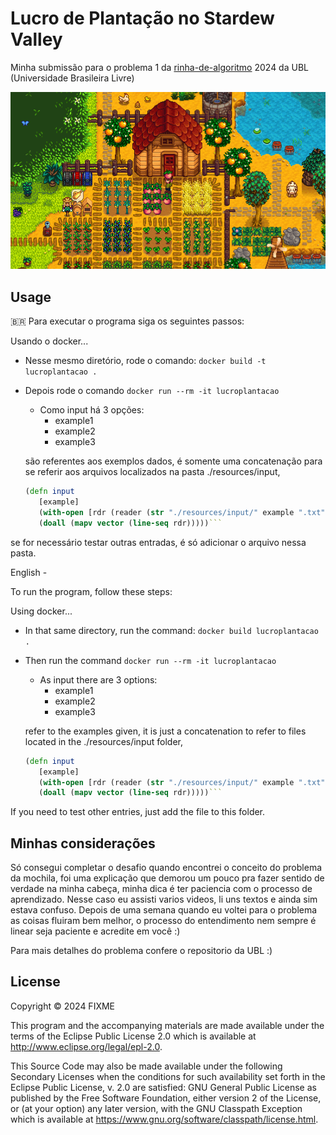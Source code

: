 # Lucro de Plantação no Stardew Valley

Minha submissão para o problema 1 da [rinha-de-algoritmo](https://github.com/Universidade-Livre/rinha-de-algoritmos) 2024 da UBL 
(Universidade Brasileira Livre)


![stardew-valley](./resources/stardew-valley.png)


## Usage
🇧🇷
Para executar o programa siga os seguintes passos:

Usando o docker...
 * Nesse mesmo diretório, rode o comando: `docker build -t lucroplantacao .`
 * Depois rode o comando `docker run --rm -it lucroplantacao`
   * Como input há 3 opções: 
      - example1
      - example2
      - example3 
 
   são referentes aos exemplos dados, é somente uma concatenação para se referir
      aos arquivos localizados na pasta ./resources/input,
     ```clojure 
     (defn input
        [example]
        (with-open [rdr (reader (str "./resources/input/" example ".txt"))]
        (doall (mapv vector (line-seq rdr)))))```
   
  se for necessário testar outras entradas, é só adicionar o arquivo nessa pasta.

English -

To run the program, follow these steps:

Using docker...
* In that same directory, run the command: `docker build lucroplantacao .`
* Then run the command `docker run --rm -it lucroplantacao`
    * As input there are 3 options:
        - example1
        - example2
        - example3

  refer to the examples given, it is just a concatenation to refer
  to files located in the ./resources/input folder,
    ```clojure 
    (defn input
       [example]
       (with-open [rdr (reader (str "./resources/input/" example ".txt"))]
       (doall (mapv vector (line-seq rdr)))))```

If you need to test other entries, just add the file to this folder.

## Minhas considerações

Só consegui completar o desafio quando encontrei o conceito do problema da mochila,
foi uma explicação que demorou um pouco pra fazer sentido de verdade na minha cabeça,
minha dica é ter paciencia com o processo de aprendizado. Nesse caso eu assisti varios
videos, li uns textos e ainda sim estava confuso. Depois de uma semana quando eu voltei
para o problema as coisas fluiram bem melhor, o processo do entendimento nem sempre é linear
seja paciente e acredite em você :)

Para mais detalhes do problema confere o repositorio da UBL :)
## License

Copyright © 2024 FIXME

This program and the accompanying materials are made available under the
terms of the Eclipse Public License 2.0 which is available at
http://www.eclipse.org/legal/epl-2.0.

This Source Code may also be made available under the following Secondary
Licenses when the conditions for such availability set forth in the Eclipse
Public License, v. 2.0 are satisfied: GNU General Public License as published by
the Free Software Foundation, either version 2 of the License, or (at your
option) any later version, with the GNU Classpath Exception which is available
at https://www.gnu.org/software/classpath/license.html.
